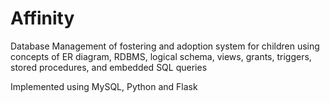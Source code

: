 # Affinity
Database Management of fostering and adoption system for children using concepts of ER diagram, RDBMS, logical schema, views, grants, triggers, stored procedures, and embedded SQL queries

Implemented using MySQL, Python and Flask
